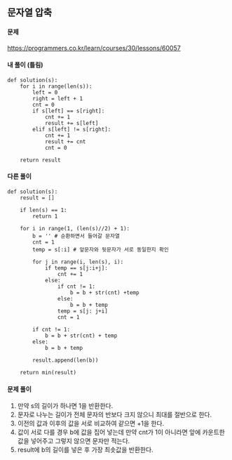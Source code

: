 ## 문자열 압축

#### 문제
https://programmers.co.kr/learn/courses/30/lessons/60057

#### 내 풀이 (틀림)
``` python3
def solution(s):
    for i in range(len(s)):
        left = 0
        right = left + 1
        cnt = 0
        if s[left] == s[right]:
            cnt += 1
            result += s[left]
        elif s[left] != s[right]:
            cnt += 1
            result += cnt
            cnt = 0
    
    return result
```

#### 다른 풀이
``` python3
def solution(s):
    result = []

    if len(s) == 1:
        return 1

    for i in range(1, (len(s)//2) + 1):
        b = '' # 순환하면서 들어갈 문자열
        cnt = 1 
        temp = s[:i] # 앞문자와 뒷문자가 서로 동일한지 확인

        for j in range(i, len(s), i):
            if temp == s[j:i+j]:
                cnt += 1
            else:
                if cnt != 1:
                    b = b + str(cnt) +temp
                else:
                    b = b + temp
                temp = s[j: j+i]
                cnt = 1
    
        if cnt != 1:
            b = b + str(cnt) + temp
        else:
            b = b + temp
    
        result.append(len(b))
        
    return min(result)
```

#### 문제 풀이
1. 만약 s의 길이가 하나면 1을 반환한다.
2. 문자로 나누는 길이가 전체 문자의 반보다 크지 않으니 최대를 절반으로 한다.
3. 이전의 값과 이후의 값을 서로 비교하여 같으면 +1을 한다.
4. 값이 서로 다를 경우 b에 값을 집어 넣는데 만약 cnt가 1이 아니라면 앞에 카운트한 값을 넣어주고 그렇지 않으면 문자만 적는다.
5. result에 b의 길이를 넣은 후 가장 최솟값을 반환한다.
